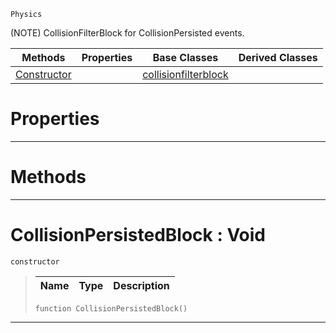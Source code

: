  `Physics`

(NOTE) CollisionFilterBlock for CollisionPersisted events.

|Methods|Properties|Base Classes|Derived Classes|
|---|---|---|---|
|[ Constructor](https://github.com/dragonCASTjosh/PlasmaDocs/blob/master/code_reference/class_reference/collisionpersistedblock.markdown#collisionpersistedblock)| |[collisionfilterblock](https://github.com/dragonCASTjosh/PlasmaDocs/blob/master/code_reference/class_reference/collisionfilterblock.markdown)| |


 #  Properties


---  
 #  Methods


---  
 #  CollisionPersistedBlock : Void

 `constructor`

> 
> |Name|Type|Description|
> |---|---|---|
> ``` lang=cpp, name=Lightning
> function CollisionPersistedBlock()
> ``` 


---  
 

 